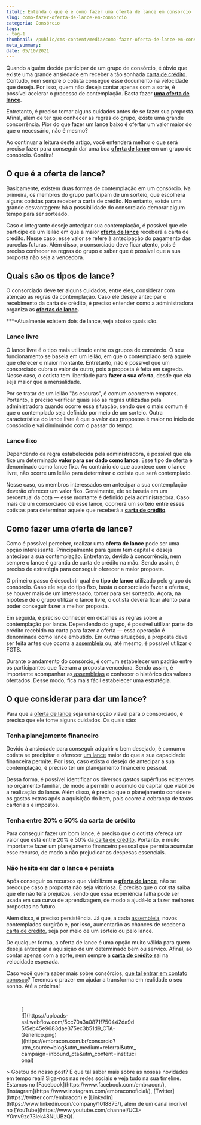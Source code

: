 ```yaml
---
titulo: Entenda o que é e como fazer uma oferta de lance em consórcio
slug: como-fazer-oferta-de-lance-em-consorcio
categoria: Consórcio
tags:
- tag-1
thumbnail: /public/cms-content/media/como-fazer-oferta-de-lance-em-consorcio.jpeg
meta_summary: 
date: 05/10/2021
---
```

Quando alguém decide participar de um grupo de consórcio, é óbvio que existe uma grande ansiedade em receber a tão sonhada [carta de crédito](https://www.embracon.com.br/conhecaoconsorcio/o-que-e-carta-de-credito). Contudo, nem sempre o cotista consegue esse documento na velocidade que deseja. Por isso, quem não deseja contar apenas com a sorte, é possível acelerar o processo de contemplação. Basta fazer [**uma oferta de lance**](https://www.embracon.com.br/conhecaoconsorcio/o-que-e-o-lance).

Entretanto, é preciso tomar alguns cuidados antes de se fazer sua proposta. Afinal, além de ter que conhecer as regras do grupo, existe uma grande concorrência. Pior do que fazer um lance baixo é ofertar um valor maior do que o necessário, não é mesmo?

Ao continuar a leitura deste artigo, você entenderá melhor o que será preciso fazer para conseguir dar uma boa [**oferta de lance**](https://www.embracon.com.br/conhecaoconsorcio/como-ofertar-um-lance) em um grupo de consórcio. Confira!

O que é a oferta de lance?
--------------------------

Basicamente, existem duas formas de contemplação em um consórcio. Na primeira, os membros do grupo participam de um sorteio, que escolherá alguns cotistas para receber a carta de crédito. No entanto, existe uma grande desvantagem: há a possibilidade do consorciado demorar algum tempo para ser sorteado.

Caso o integrante deseje antecipar sua contemplação, é possível que ele participe de um leilão em que a maior [**oferta de lance**](https://www.embracon.com.br/conhecaoconsorcio/como-ofertar-um-lance) receberá a carta de crédito. Nesse caso, esse valor se refere à antecipação do pagamento das parcelas futuras. Além disso, o consorciado deve ficar atento, pois é preciso conhecer as regras do grupo e saber que é possível que a sua proposta não seja a vencedora.

Quais são os tipos de lance?
----------------------------

O consorciado deve ter alguns cuidados, entre eles, considerar com atenção as regras da contemplação. Caso ele deseje antecipar o recebimento da carta de crédito, é preciso entender como a administradora organiza as [**ofertas de lance**](https://www.embracon.com.br/conhecaoconsorcio/o-que-e-o-lance)**.**

**‍**Atualmente existem dois de lance, veja abaixo quais são.

### Lance livre

O lance livre é o tipo mais utilizado entre os grupos de consórcio. O seu funcionamento se baseia em um leilão, em que o contemplado será aquele que oferecer o maior montante. Entretanto, não é possível que um consorciado cubra o valor de outro, pois a proposta é feita em segredo. Nesse caso, o cotista tem liberdade para **fazer a sua oferta**, desde que ela seja maior que a mensalidade.

Por se tratar de um leilão "às escuras", é comum ocorrerem empates. Portanto, é preciso verificar quais são as regras utilizadas pela administradora quando ocorre essa situação, sendo que o mais comum é que o contemplado seja definido por meio de um sorteio. Outra característica do lance livre é que o valor das propostas é maior no início do consórcio e vai diminuindo com o passar do tempo.

### Lance fixo

Dependendo da regra estabelecida pela administradora, é possível que ela fixe um determinado **valor para ser dado como lance**. Esse tipo de oferta é denominado como lance fixo. Ao contrário do que acontece com o lance livre, não ocorre um leilão para determinar o cotista que será contemplado.

Nesse caso, os membros interessados em antecipar a sua contemplação deverão oferecer um valor fixo. Geralmente, ele se baseia em um percentual da cota — esse montante é definido pela administradora. Caso mais de um consorciado dê esse lance, ocorrerá um sorteio entre esses cotistas para determinar aquele que receberá a [**carta de crédito**](https://www.embracon.com.br/conhecaoconsorcio/o-que-e-carta-de-credito).

Como fazer uma oferta de lance?
-------------------------------

Como é possível perceber, realizar uma **oferta de lance** pode ser uma opção interessante. Principalmente para quem tem capital e deseja antecipar a sua contemplação. Entretanto, devido à concorrência, nem sempre o lance é garantia de carta de crédito na mão. Sendo assim, é preciso de estratégia para conseguir oferecer a maior proposta.

O primeiro passo é descobrir qual é o **tipo de lance** utilizado pelo grupo do consórcio. Caso ele seja do tipo fixo, basta o consorciado fazer a oferta e, se houver mais de um interessado, torcer para ser sorteado. Agora, na hipótese de o grupo utilizar o lance livre, o cotista deverá ficar atento para poder conseguir fazer a melhor proposta.

Em seguida, é preciso conhecer em detalhes as regras sobre a contemplação por lance. Dependendo do grupo, é possível utilizar parte do crédito recebido na carta para fazer a oferta — essa operação é denominada como lance embutido. Em outras situações, a proposta deve ser feita antes que ocorra a [assembleia ](https://www.embracon.com.br/blog/assembleia-de-consorcio-como-funciona)ou, até mesmo, é possível utilizar o FGTS.

Durante o andamento do consórcio, é comum estabelecer um padrão entre os participantes que fizeram a proposta vencedora. Sendo assim, é importante acompanhar as[ assembleias](https://www.embracon.com.br/blog/assembleia-de-consorcio-como-funciona) e conhecer o histórico dos valores ofertados. Desse modo, fica mais fácil estabelecer uma estratégia.

O que considerar para dar um lance?
-----------------------------------

Para que a [oferta de lance](https://www.embracon.com.br/conhecaoconsorcio/como-ofertar-um-lance) seja uma opção viável para o consorciado, é preciso que ele tome alguns cuidados. Os quais são:

### Tenha planejamento financeiro

Devido à ansiedade para conseguir adquirir o bem desejado, é comum o cotista se precipitar e oferecer [um lance](https://www.embracon.com.br/conhecaoconsorcio/o-que-e-o-lance) maior do que a sua capacidade financeira permite. Por isso, caso exista o desejo de antecipar a sua contemplação, é preciso ter um planejamento financeiro pessoal.

Dessa forma, é possível identificar os diversos gastos supérfluos existentes no orçamento familiar, de modo a permitir o acúmulo de capital que viabilize a realização do lance. Além disso, é preciso que o planejamento considere os gastos extras após a aquisição do bem, pois ocorre a cobrança de taxas cartoriais e impostos.

### Tenha entre 20% e 50% da carta de crédito

Para conseguir fazer um bom lance, é preciso que o cotista ofereça um valor que está entre 20% e 50% da[ carta de crédito](https://www.embracon.com.br/conhecaoconsorcio/o-que-e-carta-de-credito). Portanto, é muito importante fazer um planejamento financeiro pessoal que permita acumular esse recurso, de modo a não prejudicar as despesas essenciais.

### Não hesite em dar o lance e persista

Após conseguir os recursos que viabilizem a [**oferta de lance**](https://www.embracon.com.br/conhecaoconsorcio/como-ofertar-um-lance), não se preocupe caso a proposta não seja vitoriosa. É preciso que o cotista saiba que ele não terá prejuízos, sendo que essa experiência falha pode ser usada em sua curva de aprendizagem, de modo a ajudá-lo a fazer melhores propostas no futuro.

Além disso, é preciso persistência. Já que, a cada [assembleia](https://www.embracon.com.br/blog/assembleia-de-consorcio-como-funciona), novos contemplados surgirão e, por isso, aumentarão as chances de receber a[ carta de crédito](https://www.embracon.com.br/conhecaoconsorcio/o-que-e-carta-de-credito), seja por meio de um sorteio ou pelo lance.

De qualquer forma, a oferta de lance é uma opção muito válida para quem deseja antecipar a aquisição de um determinado bem ou serviço. Afinal, ao contar apenas com a sorte, nem sempre a [**carta de crédito** ](https://www.embracon.com.br/conhecaoconsorcio/o-que-e-carta-de-credito)sai na velocidade esperada.

Caso você queira saber mais sobre consórcios, [que tal entrar em contato conosco](https://www.embracon.com.br/fale-conosco)? Teremos o prazer em ajudar a transforma em realidade o seu sonho. Até a próxima!

‍

<figure class="w-richtext-figure-type-image w-richtext-align-center" style="max-width:310px">[<div>![](https://uploads-ssl.webflow.com/5cc70a3a0871f750442da9d5/5eb45e9683dae375ec3b51d9_CTA-Generico.png)</div>](https://embracon.com.br/consorcio?utm_source=blog&utm_medium=referral&utm_campaign=inbound_cta&utm_content=institucional)</figure>> Gostou do nosso post? E que tal saber mais sobre as nossas novidades em tempo real? Siga-nos nas redes sociais e veja tudo na sua timeline. Estamos no [Facebook](https://www.facebook.com/embracon/), [Instagram](https://www.instagram.com/embraconoficial/), [Twitter](https://twitter.com/embracon) e [LinkedIn](https://www.linkedin.com/company/1018875/), além de um canal incrível no [YouTube](https://www.youtube.com/channel/UCL-Y0mv9zc73Iek48NLUBzQ).

‍
